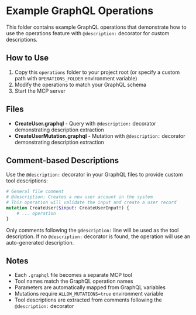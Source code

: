 # Example GraphQL Operations

This folder contains example GraphQL operations that demonstrate how to use the operations feature with `@description:` decorator for custom descriptions.

## How to Use

1. Copy this `operations` folder to your project root (or specify a custom path with `OPERATIONS_FOLDER` environment variable)
2. Modify the operations to match your GraphQL schema
3. Start the MCP server

## Files

- **CreateUser.graphql** - Query with `@description:` decorator demonstrating description extraction
- **CreateUserMutation.graphql** - Mutation with `@description:` decorator demonstrating description extraction

## Comment-based Descriptions

Use the `@description:` decorator in your GraphQL files to provide custom tool descriptions:

```graphql
# General file comment
# @description: Creates a new user account in the system
# This operation will validate the input and create a user record
mutation CreateUser($input: CreateUserInput!) {
    # ... operation
}
```

Only comments following the `@description:` line will be used as the tool description. If no `@description:` decorator is found, the operation will use an auto-generated description.

## Notes

- Each `.graphql` file becomes a separate MCP tool
- Tool names match the GraphQL operation names
- Parameters are automatically mapped from GraphQL variables
- Mutations require `ALLOW_MUTATIONS=true` environment variable
- Tool descriptions are extracted from comments following the `@description:` decorator
